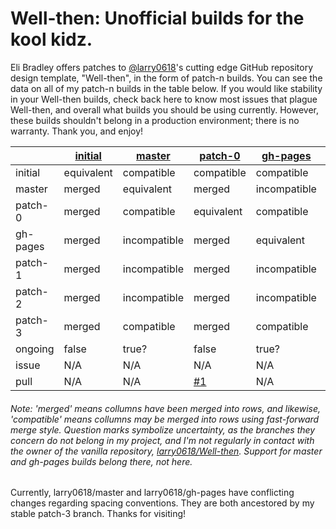 # Well-then: Unofficial builds for the kool kidz.

Eli Bradley offers patches to [@larry0618](https://github.com/larry0618/)'s cutting edge GitHub repository design template, "Well-then", in the form of patch-n builds. You can see the data on all of my patch-n builds in the table below. If you would like stability in your Well-then builds, check back here to know most issues that plague Well-then, and overall what builds you should be using currently. However, these builds shouldn't belong in a production environment; there is no warranty. Thank you, and enjoy!

|| [initial](https://github.com/EtherTyper/Well-then/tree/initial) | [master](https://github.com/larry0618/Well-then/tree/master) | [patch-0](https://github.com/EtherTyper/Well-then/tree/patch-0) | [gh-pages](https://github.com/larry0618/Well-then/tree/gh-pages) | [patch-1](https://github.com/EtherTyper/Well-then/tree/patch-1) | [patch-2](https://github.com/EtherTyper/Well-then/tree/patch-2) | [patch-3](https://github.com/EtherTyper/Well-then/tree/patch-3) |
|---|---|---|---|---|---|---|---|
| initial | equivalent | compatible | compatible | compatible | compatible | compatible | compatible |
| master | merged | equivalent | merged | incompatible | incompatible | incompatible | merged |
| patch-0 | merged | compatible | equivalent | compatible | compatible | compatible | compatible |
| gh-pages | merged | incompatible | merged | equivalent | incompatible | incompatible | merged |
| patch-1 | merged | incompatible | merged | incompatible | equivalent | incompatible | incompatible |
| patch-2 | merged | incompatible | merged | incompatible | incompatible | equivalent | incompatible |
| patch-3 | merged | compatible | merged | compatible | incompatible | incompatible | equivalent |
| ongoing | false | true? | false | true? | false | false | false |
| issue | N/A | N/A | N/A | N/A | [#2](https://github.com/larry0618/Well-then/issues/2) | [#6](https://github.com/larry0618/Well-then/issues/6) | [#8](https://github.com/larry0618/Well-then/issues/8) |
| pull | N/A | N/A | [#1](https://github.com/larry0618/Well-then/pull/1) | N/A | [#3](https://github.com/larry0618/Well-then/pull/3) | [#5](https://github.com/larry0618/Well-then/pull/5) | [#7](https://github.com/larry0618/Well-then/pull/7) & [#9](https://github.com/larry0618/Well-then/pull/9) |
###### Note: 'merged' means collumns have been merged into rows, and likewise, 'compatible' means collumns _may_ be merged into rows using fast-forward merge style. Question marks symbolize uncertainty, as the branches they concern do not belong in my project, and I'm not regularly in contact with the owner of the vanilla repository, [larry0618/Well-then](https://github.com/larry0618/Well-then/). Support for master and gh-pages builds belong there, not here.

Currently, larry0618/master and larry0618/gh-pages have conflicting changes regarding spacing conventions. They are both ancestored by my stable patch-3 branch. Thanks for visiting!
